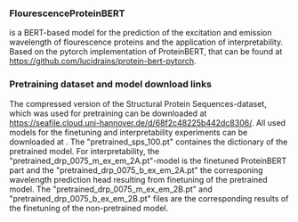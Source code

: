 ### FlourescenceProteinBERT ###
is a BERT-based model for the prediction of the excitation and emission wavelength of flourescence proteins and the application of interpretability.
Based on the pytorch implementation of ProteinBERT, that can be found at https://github.com/lucidrains/protein-bert-pytorch.


### Pretraining dataset and model download links ###
The compressed version of the Structural Protein Sequences-dataset, which was used for pretraining can be downloaded at https://seafile.cloud.uni-hannover.de/d/68f2c48225b442dc8306/.
All used models for the finetuning and interpretability experiments can be downloaded at .
The "pretrained_sps_100.pt" containes the dictionary of the pretrained model.
For interpretability, the "pretrained_drp_0075_m_ex_em_2A.pt"-model is the finetuned ProteinBERT part and the "pretrained_drp_0075_b_ex_em_2A.pt" the corresponing wavelength prediction head resulting from finetuning of the pretrained model.
The "pretrained_drp_0075_m_ex_em_2B.pt" and "pretrained_drp_0075_b_ex_em_2B.pt" files are the corresponding results of the finetuning of the non-pretrained model.
